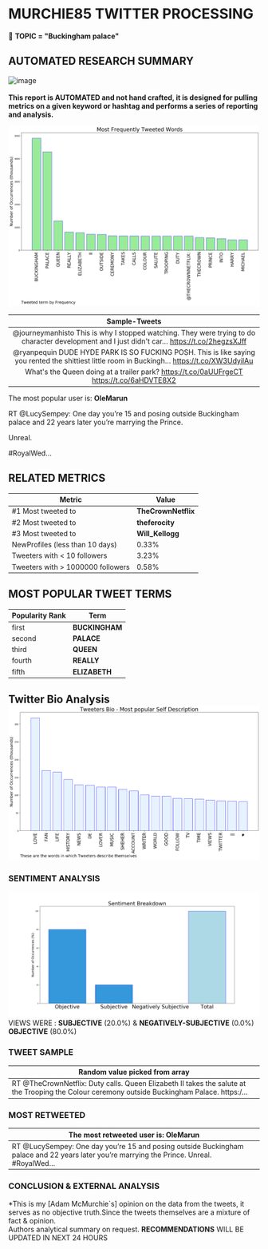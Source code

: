 # MURCHIE85 TWITTER PROCESSING 
&#x1F34E; **TOPIC = "Buckingham palace"**

## AUTOMATED RESEARCH SUMMARY

![image](https://marketingplatform.google.com/about/static/images/gmp/analytics-smb-benefit.jpg)
<br></br>
<b> This report is AUTOMATED and not hand crafted, it is designed for pulling metrics on a given keyword or hashtag and performs a series of reporting and analysis.</b>



![image](TWEETS.png)



|                **Sample-Tweets**        |
| :-------------: |
| @journeymanhisto This is why I stopped watching. They were trying to do character development and I just didn't car… https://t.co/2hegzsXJff |
| @ryanpequin DUDE HYDE PARK IS SO FUCKING POSH. This is like saying you rented the shittiest little room in Buckingh… https://t.co/XW3UdyilAu |
| What's the Queen doing at a trailer park? https://t.co/0aUUFrgeCT https://t.co/6aHDVTE8X2 |

The most popular user is: **OleMarun**
<div class="alert alert-block alert-danger"> RT @LucySempey: One day you’re 15 and posing outside Buckingham palace and 22 years later you’re marrying the Prince. 

Unreal. 

#RoyalWed…</div>

## RELATED METRICS<br>
| Metric | Value |
| ------------- | ------------- |
| #1 Most tweeted to  | **TheCrownNetflix** |
| #2 Most tweeted to  | **theferocity** |
| #3 Most tweeted to  | **Will_Kellogg** |
| NewProfiles (less than 10 days) | 0.33%  |
| Tweeters with < 10 followers  | 3.23%|
| Tweeters with > 1000000 followers  | 0.58%  |



## MOST POPULAR TWEET TERMS 


| Popularity Rank  | Term |
| ------------- | ------------- |
| first  | **BUCKINGHAM**  |
| second  | **PALACE**  |
| third  | **QUEEN** |
| fourth  | **REALLY**  |
| fifth  | **ELIZABETH**  |


## Twitter Bio Analysis![image](BIO.png)
### SENTIMENT ANALYSIS
![image](sentiment.png)
VIEWS WERE : **SUBJECTIVE**  (20.0%) & **NEGATIVELY-SUBJECTIVE** (0.0%) **OBJECTIVE** (80.0%)

### TWEET SAMPLE 
| Random value picked from array |
| ------------- |
|RT @TheCrownNetflix: Duty calls. Queen Elizabeth II takes the salute at the Trooping the Colour ceremony outside Buckingham Palace. https:/… |

### MOST RETWEETED 

| The most retweeted user is: **OleMarun**  |
| ------------- |
| RT @LucySempey: One day you’re 15 and posing outside Buckingham palace and 22 years later you’re marrying the Prince. Unreal. #RoyalWed… |

### CONCLUSION & EXTERNAL ANALYSIS

*This is my [Adam McMurchie`s] opinion on the data from the tweets, it serves as no objective truth.Since the tweets themselves are a mixture of fact & opinion.<br>
Authors analytical summary on request.
**RECOMMENDATIONS** WILL BE UPDATED IN NEXT  24 HOURS <br>
